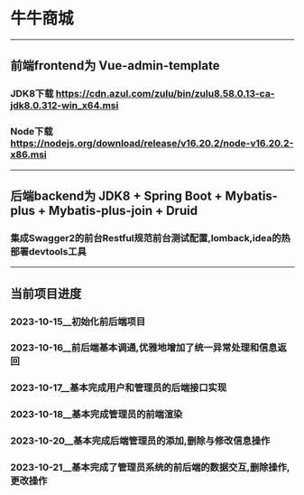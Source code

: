 # 牛牛商城
---
## 前端frontend为 Vue-admin-template
### JDK8下载 https://cdn.azul.com/zulu/bin/zulu8.58.0.13-ca-jdk8.0.312-win_x64.msi
### Node下载 https://nodejs.org/download/release/v16.20.2/node-v16.20.2-x86.msi
---
## 后端backend为 JDK8 + Spring Boot + Mybatis-plus + Mybatis-plus-join + Druid
###  集成Swagger2的前台Restful规范前台测试配置,lomback,idea的热部署devtools工具
---
## 当前项目进度

### 2023-10-15__初始化前后端项目
### 2023-10-16__前后端基本调通,优雅地增加了统一异常处理和信息返回
### 2023-10-17__基本完成用户和管理员的后端接口实现
### 2023-10-18__基本完成管理员的前端渲染
### 2023-10-20__基本完成后端管理员的添加,删除与修改信息操作
### 2023-10-21__基本完成了管理员系统的前后端的数据交互,删除操作,更改操作
